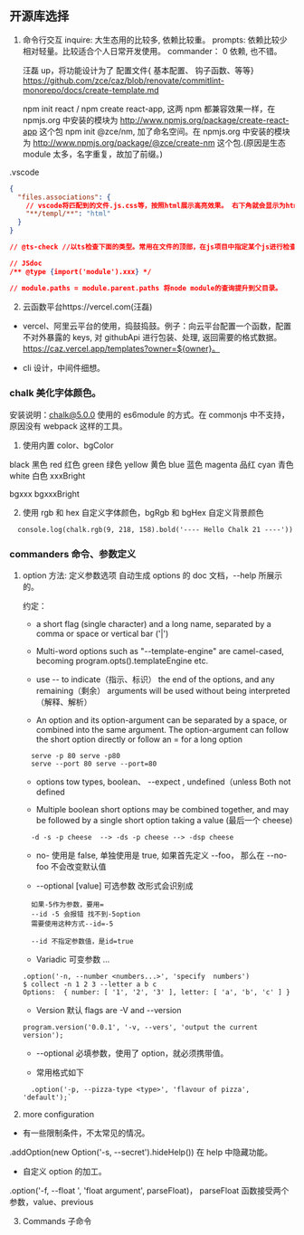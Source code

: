 ## 开源库选择

1. 命令行交互
   inquire: 大生态用的比较多, 依赖比较重。
   prompts: 依赖比较少相对轻量。比较适合个人日常开发使用。
   commander： 0 依赖, 也不错。

   汪磊 up，将功能设计为了 配置文件{ 基本配置、 钩子函数、等等}
   https://github.com/zce/caz/blob/renovate/commitlint-monorepo/docs/create-template.md

   npm init react / npm create react-app, 这两 npm 都兼容效果一样，在 npmjs.org 中安装的模块为 http://www.npmjs.org/package/create-react-app 这个包
   npm init @zce/nm, 加了命名空间。在 npmjs.org 中安装的模块为 http://www.npmjs.org/package/@zce/create-nm 这个包.(原因是生态 module 太多，名字重复，故加了前缀。)

.vscode

```json
{
  "files.associations": {
    // vscode将匹配到的文件.js.css等，按照html展示高亮效果。 右下角就会显示为html。
    "**/templ/**": "html"
  }
}

// @ts-check //以ts检查下面的类型。常用在文件的顶部，在js项目中指定某个js进行检查。基于vscode typescript插件。

// JSdoc
/** @type {import('module').xxx} */

// module.paths = module.parent.paths 将node module的查询提升到父目录。
```

2. 云函数平台https://vercel.com(汪磊)

- vercel、阿里云平台的使用，捣鼓捣鼓。例子：向云平台配置一个函数，配置不对外暴露的 keys, 对 githubApi 进行包装、处理, 返回需要的格式数据。https://caz.vercel.app/templates?owner=${owner}。

- cli 设计，中间件细想。

### chalk 美化字体颜色。

安装说明：chalk@5.0.0 使用的 es6module 的方式。在 commonjs 中不支持，原因没有 webpack 这样的工具。

1. 使用内置 color、bgColor

black 黑色
red 红色
green 绿色
yellow 黄色
blue 蓝色
magenta 品红
cyan 青色
white 白色
xxxBright

bgxxx
bgxxxBright

2. 使用 rgb 和 hex 自定义字体颜色，bgRgb 和 bgHex 自定义背景颜色

```
  console.log(chalk.rgb(9, 218, 158).bold('---- Hello Chalk 21 ----'))
```

### commanders 命令、参数定义

1. option 方法:
   定义参数选项
   自动生成 options 的 doc 文档，--help 所展示的。

   约定：

   - a short flag (single character) and a long name, separated by a comma or space or vertical bar ('|')

   - Multi-word options such as "--template-engine" are camel-cased, becoming program.opts().templateEngine etc.

   - use -- to indicate（指示、标识） the end of the options, and any remaining（剩余） arguments will be used without being interpreted（解释、解析）

   - An option and its option-argument can be separated by a space, or combined into the same argument. The option-argument can follow the short option directly or follow an = for a long option

   ```
     serve -p 80 serve -p80
     serve --port 80 serve --port=80
   ```

   - options tow types, boolean、 --expect <value>, undefined（unless Both not defined

   - Multiple boolean short options may be combined together, and may be followed by a single short option taking a value (最后一个 cheese)

   ```
     -d -s -p cheese  --> -ds -p cheese --> -dsp cheese
   ```

   - no- 使用是 false, 单独使用是 true, 如果首先定义 --foo， 那么在 --no-foo 不会改变默认值

   - --optional [value] 可选参数 改形式会识别成

   ```
     如果-5作为参数，要用=
     --id -5 会报错 找不到-5option
     需要使用这种方式--id=-5

     --id 不指定参数值，是id=true
   ```

   - Variadic 可变参数 ...

   ```
   .option('-n, --number <numbers...>', 'specify  numbers')
   $ collect -n 1 2 3 --letter a b c
   Options:  { number: [ '1', '2', '3' ], letter: [ 'a', 'b', 'c' ] }
   ```

   - Version 默认 flags are -V and --version

   ```
   program.version('0.0.1', '-v, --vers', 'output the current version');
   ```

   - --optional <value> 必填参数，使用了 option，就必须携带值。

   - 常用格式如下

   ```
     .option('-p, --pizza-type <type>', 'flavour of pizza', 'default');`
   ```

2. more configuration

- 有一些限制条件，不太常见的情况。

.addOption(new Option('-s, --secret').hideHelp()) 在 help 中隐藏功能。

- 自定义 option 的加工。

.option('-f, --float <number>', 'float argument', parseFloat)， parseFloat 函数接受两个参数，value、previous

3. Commands 子命令
